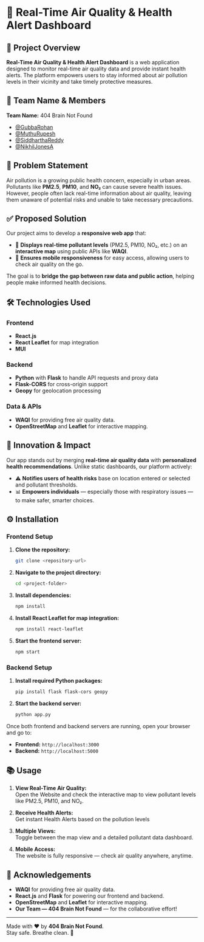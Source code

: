 # 🌿 Real-Time Air Quality & Health Alert Dashboard

## 📌 Project Overview

**Real-Time Air Quality & Health Alert Dashboard** is a web application designed to monitor real-time air quality data and provide instant health alerts. The platform empowers users to stay informed about air pollution levels in their vicinity and take timely protective measures.

## 🧠 Team Name & Members

**Team Name:** 404 Brain Not Found

- [@GubbaRohan](https://github.com/Rohan7511)
- [@MuthuRupesh](https://github.com/MR7star)
- [@SiddharthaReddy](https://github.com/saisidd07amrita)
- [@NikhilJonesA](https://github.com/Nikhil-Jones)  

## 🚨 Problem Statement

Air pollution is a growing public health concern, especially in urban areas. Pollutants like **PM2.5**, **PM10**, and **NO₂** can cause severe health issues. However, people often lack real-time information about air quality, leaving them unaware of potential risks and unable to take necessary precautions.

## ✅ Proposed Solution

Our project aims to develop a **responsive web app** that:

- 📍 **Displays real-time pollutant levels** (PM2.5, PM10, NO₂, etc.) on an **interactive map** using public APIs like **WAQI**.  
- 📲 **Ensures mobile responsiveness** for easy access, allowing users to check air quality on the go.  

The goal is to **bridge the gap between raw data and public action**, helping people make informed health decisions.

## 🛠️ Technologies Used

### Frontend
- **React.js**
- **React Leaflet** for map integration
- **MUI**

### Backend
- **Python** with **Flask** to handle API requests and proxy data
- **Flask-CORS** for cross-origin support
- **Geopy** for geolocation processing

### Data & APIs
- **WAQI** for providing free air quality data.
- **OpenStreetMap** and **Leaflet** for interactive mapping.

## 🚀 Innovation & Impact

Our app stands out by merging **real-time air quality data** with **personalized health recommendations**. Unlike static dashboards, our platform actively:

- ⚠️ **Notifies users of health risks** base on location entered or selected and pollutant thresholds. 
- 📊 **Empowers individuals** — especially those with respiratory issues — to make safer, smarter choices.  

## ⚙️ Installation

### Frontend Setup
1. **Clone the repository:**
   ```bash
   git clone <repository-url>
   ```
2. **Navigate to the project directory:**
   ```bash
   cd <project-folder>
   ```
3. **Install dependencies:**
   ```bash
   npm install
   ```
4. **Install React Leaflet for map integration:**
   ```bash
   npm install react-leaflet
   ```
5. **Start the frontend server:**
   ```bash
   npm start
   ```

### Backend Setup
1. **Install required Python packages:**
   ```bash
   pip install flask flask-cors geopy
   ```
2. **Start the backend server:**
   ```bash
   python app.py
   ```

Once both frontend and backend servers are running, open your browser and go to:
- **Frontend:** `http://localhost:3000`
- **Backend:** `http://localhost:5000`

## 📚 Usage

1. **View Real-Time Air Quality:**  
   Open the Website and check the interactive map to view pollutant levels like PM2.5, PM10, and NO₂.

2. **Receive Health Alerts:**  
   Get instant Health Alerts based on the pollution levels

3. **Multiple Views:**  
   Toggle between the map view and a detailed pollutant data dashboard.

4. **Mobile Access:**  
   The website is fully responsive — check air quality anywhere, anytime.

## 🌟 Acknowledgements

- **WAQI** for providing free air quality data.
- **React.js** and **Flask** for powering our frontend and backend.
- **OpenStreetMap** and **Leaflet** for interactive mapping.
- **Our Team — 404 Brain Not Found** — for the collaborative effort!

---

Made with ❤️ by **404 Brain Not Found**.  
Stay safe. Breathe clean. 🌿
